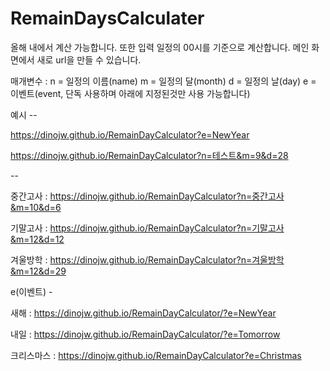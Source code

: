 # RemainDaysCalculater

올해 내에서 계산 가능합니다.
또한 입력 일정의 00시를 기준으로 계산합니다.
메인 화면에서 새로 url을 만들 수 있습니다.

매개변수 :
n = 일정의 이름(name)
m = 일정의 달(month)
d = 일정의 날(day)
e = 이벤트(event, 단독 사용하며 아래에 지정된것만 사용 가능합니다)

예시 --

https://dinojw.github.io/RemainDayCalculator?e=NewYear

https://dinojw.github.io/RemainDayCalculator?n=테스트&m=9&d=28

--

중간고사 : https://dinojw.github.io/RemainDayCalculator?n=중간고사&m=10&d=6

기말고사 : https://dinojw.github.io/RemainDayCalculator?n=기말고사&m=12&d=12

겨울방학 : https://dinojw.github.io/RemainDayCalculator?n=겨울방학&m=12&d=29


e(이벤트) -

새해 : https://dinojw.github.io/RemainDayCalculator/?e=NewYear

내일 : https://dinojw.github.io/RemainDayCalculator/?e=Tomorrow

크리스마스 : https://dinojw.github.io/RemainDayCalculator?e=Christmas
